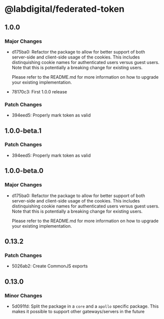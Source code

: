 # @labdigital/federated-token

## 1.0.0

### Major Changes

- d175ba0: Refactor the package to allow for better support of both server-side and
  client-side usage of the cookies. This includes distinquishing cookie names for
  authenticated users versus guest users. Note that this is potentially a breaking
  change for existing users.

  Please refer to the README.md for more information on how to upgrade your
  existing implementation.

- 78170c3: First 1.0.0 release

### Patch Changes

- 394eed5: Properly mark token as valid

## 1.0.0-beta.1

### Patch Changes

- 394eed5: Properly mark token as valid

## 1.0.0-beta.0

### Major Changes

- d175ba0: Refactor the package to allow for better support of both server-side and
  client-side usage of the cookies. This includes distinquishing cookie names for
  authenticated users versus guest users. Note that this is potentially a breaking
  change for existing users.

  Please refer to the README.md for more information on how to upgrade your
  existing implementation.

## 0.13.2

### Patch Changes

- 5026ab2: Create CommonJS exports

## 0.13.0

### Minor Changes

- 5d091fd: Split the package in a `core` and a `apollo` specific package. This makes it
  possible to support other gateways/servers in the future
